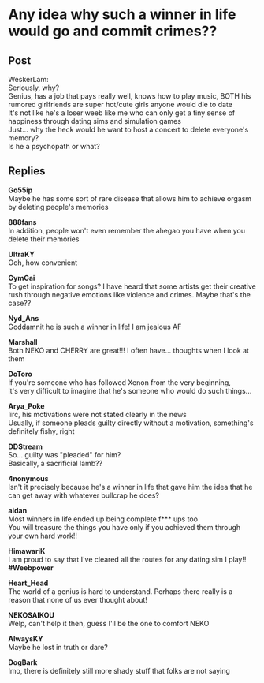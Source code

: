 # Any idea why such a winner in life would go and commit crimes??
## Post
WeskerLam:<br>
Seriously, why?<br>
Genius, has a job that pays really well, knows how to play music, BOTH his rumored girlfriends are super hot/cute girls anyone would die to date<br>
It's not like he's a loser weeb like me who can only get a tiny sense of happiness through dating sims and simulation games<br>
Just... why the heck would he want to host a concert to delete everyone's memory?<br>
Is he a psychopath or what?
## Replies
**Go55ip**<br>
Maybe he has some sort of rare disease that allows him to achieve orgasm by deleting people's memories

**888fans**<br>
In addition, people won't even remember the ahegao you have when you delete their memories

**UltraKY**<br>
Ooh, how convenient

**GymGai**<br>
To get inspiration for songs? I have heard that some artists get their creative rush through negative emotions like violence and crimes. Maybe that's the case??

**Nyd_Ans**<br>
Goddamnit he is such a winner in life! I am jealous AF

**Marshall**<br>
Both NEKO and CHERRY are great!!! I often have... thoughts when I look at them

**DoToro**<br>
If you're someone who has followed Xenon from the very beginning,<br>
it's very difficult to imagine that he's someone who would do such things...

**Arya_Poke**<br>
Iirc, his motivations were not stated clearly in the news<br>
Usually, if someone pleads guilty directly without a motivation, something's definitely fishy, right

**DDStream**<br>
So... guilty was "pleaded" for him?<br>
Basically, a sacrificial lamb??

**4nonymous**<br>
Isn't it precisely because he's a winner in life that gave him the idea that he can get away with whatever bullcrap he does?

**aidan**<br>
Most winners in life ended up being complete f\*\*\* ups too<br>
You will treasure the things you have only if you achieved them through your own hard work!!

**HimawariK**<br>
I am proud to say that I've cleared all the routes for any dating sim I play!!<br>
**\#Weebpower**

**Heart_Head**<br>
The world of a genius is hard to understand. Perhaps there really is a reason that none of us ever thought about!

**NEKOSAIKOU**<br>
Welp, can't help it then, guess I'll be the one to comfort NEKO

**AlwaysKY**<br>
Maybe he lost in truth or dare?

**DogBark**<br>
Imo, there is definitely still more shady stuff that folks are not saying

